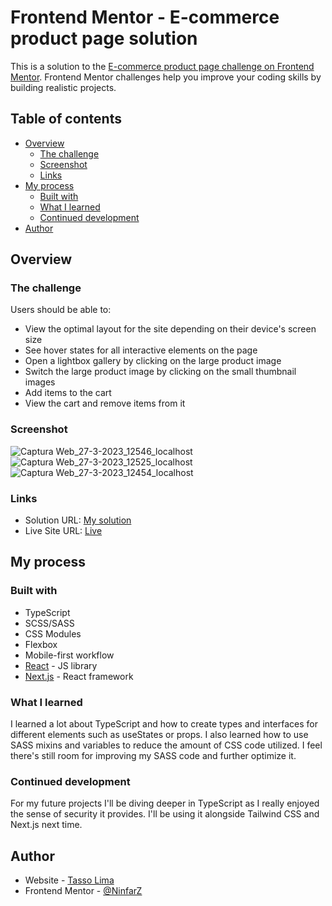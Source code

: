 # Frontend Mentor - E-commerce product page solution

This is a solution to the [E-commerce product page challenge on Frontend Mentor](https://www.frontendmentor.io/challenges/ecommerce-product-page-UPsZ9MJp6). Frontend Mentor challenges help you improve your coding skills by building realistic projects.

## Table of contents

- [Overview](#overview)
  - [The challenge](#the-challenge)
  - [Screenshot](#screenshot)
  - [Links](#links)
- [My process](#my-process)
  - [Built with](#built-with)
  - [What I learned](#what-i-learned)
  - [Continued development](#continued-development)
- [Author](#author)


## Overview

### The challenge

Users should be able to:

- View the optimal layout for the site depending on their device's screen size
- See hover states for all interactive elements on the page
- Open a lightbox gallery by clicking on the large product image
- Switch the large product image by clicking on the small thumbnail images
- Add items to the cart
- View the cart and remove items from it

### Screenshot

![Captura Web_27-3-2023_12546_localhost](https://user-images.githubusercontent.com/65355075/227926724-177a8ad7-cce8-40c8-9835-99fba0762126.jpeg)
![Captura Web_27-3-2023_12525_localhost](https://user-images.githubusercontent.com/65355075/227926727-79c492d9-b5cd-4a0e-b76e-8f99224eefea.jpeg)
![Captura Web_27-3-2023_12454_localhost](https://user-images.githubusercontent.com/65355075/227926729-c5c4ca75-a0b9-4c17-9839-549c621c1dc2.jpeg)




### Links

- Solution URL: [My solution](https://your-solution-url.com)
- Live Site URL: [Live](https://your-live-site-url.com)

## My process

### Built with

- TypeScript
- SCSS/SASS
- CSS Modules
- Flexbox
- Mobile-first workflow
- [React](https://reactjs.org/) - JS library
- [Next.js](https://nextjs.org/) - React framework

### What I learned

I learned a lot about TypeScript and how to create types and interfaces for different elements such as useStates or props. I also learned how to use SASS mixins and variables to reduce the amount of CSS code utilized. I feel there's still room for improving my SASS code and further optimize it.


### Continued development

For my future projects I'll be diving deeper in TypeScript as I really enjoyed the sense of security it provides. I'll be using it alongside Tailwind CSS and Next.js next time.

## Author

- Website - [Tasso Lima](https://ninfarz.github.io/)
- Frontend Mentor - [@NinfarZ](https://www.frontendmentor.io/profile/NinfarZ)

